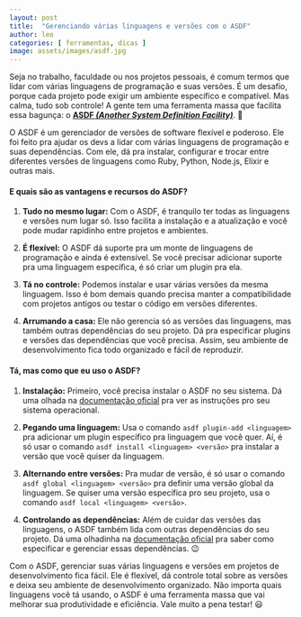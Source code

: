 ```yaml
---
layout: post
title:  "Gerenciando várias linguagens e versões com o ASDF"
author: leo
categories: [ ferramentas, dicas ]
image: assets/images/asdf.jpg
---
```

Seja no trabalho, faculdade ou nos projetos pessoais, é comum termos que lidar com várias linguagens de programação e suas versões. É um desafio, porque cada projeto pode exigir um ambiente específico e compatível. Mas calma, tudo sob controle! A gente tem uma ferramenta massa que facilita essa bagunça: o [**ASDF _(Another System Definition Facility)_**](https://asdf-vm.com/). 🥳

O ASDF é um gerenciador de versões de software flexível e poderoso. Ele foi feito pra ajudar os devs a lidar com várias linguagens de programação e suas dependências. Com ele, dá pra instalar, configurar e trocar entre diferentes versões de linguagens como Ruby, Python, Node.js, Elixir e outras mais.

#### E quais são as vantagens e recursos do ASDF?

1. **Tudo no mesmo lugar:** Com o ASDF, é tranquilo ter todas as linguagens e versões num lugar só. Isso facilita a instalação e a atualização e você pode mudar rapidinho entre projetos e ambientes.

2. **É flexível:** O ASDF dá suporte pra um monte de linguagens de programação e ainda é extensível. Se você precisar adicionar suporte pra uma linguagem específica, é só criar um plugin pra ela.

3. **Tá no controle:** Podemos instalar e usar várias versões da mesma linguagem. Isso é bom demais quando precisa manter a compatibilidade com projetos antigos ou testar o código em versões diferentes.

4. **Arrumando a casa:** Ele não gerencia só as versões das linguagens, mas também outras dependências do seu projeto. Dá pra especificar plugins e versões das dependências que você precisa. Assim, seu ambiente de desenvolvimento fica todo organizado e fácil de reproduzir.

#### Tá, mas como que eu uso o ASDF?

1. **Instalação:** Primeiro, você precisa instalar o ASDF no seu sistema. Dá uma olhada na [documentação oficial](https://asdf-vm.com/guide/getting-started.html) pra ver as instruções pro seu sistema operacional.

2. **Pegando uma linguagem:** Usa o comando `asdf plugin-add <linguagem>` pra adicionar um plugin específico pra linguagem que você quer. Aí, é só usar o comando `asdf install <linguagem> <versão>` pra instalar a versão que você quiser da linguagem.

3. **Alternando entre versões:** Pra mudar de versão, é só usar o comando `asdf global <linguagem> <versão>` pra definir uma versão global da linguagem. Se quiser uma versão específica pro seu projeto, usa o comando `asdf local <linguagem> <versão>`.

4. **Controlando as dependências:** Além de cuidar das versões das linguagens, o ASDF também lida com outras dependências do seu projeto. Dá uma olhadinha na [documentação oficial](https://asdf-vm.com/guide/getting-started.html) pra saber como especificar e gerenciar essas dependências. 😉


Com o ASDF, gerenciar suas várias linguagens e versões em projetos de desenvolvimento fica fácil. Ele é flexível, dá controle total sobre as versões e deixa seu ambiente de desenvolvimento organizado. Não importa quais linguagens você tá usando, o ASDF é uma ferramenta massa que vai melhorar sua produtividade e eficiência. Vale muito a pena testar! 😃